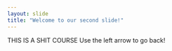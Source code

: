 ```yaml
---
layout: slide
title: "Welcome to our second slide!"
---
```

THIS IS A SHIT COURSE
Use the left arrow to go back!

